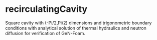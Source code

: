 # recirculatingCavity
Square cavity with (-Pi/2,Pi/2) dimensions and trigonometric boundary conditions with analytical solution of thermal hydraulics and neutron diffusion for verification of GeN-Foam. 
